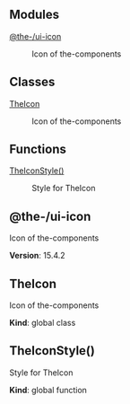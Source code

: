 <!--- Code generated by @the-/script-doc. DO NOT EDIT. -->

## Modules

<dl>
<dt><a href="#module_@the-/ui-icon">@the-/ui-icon</a></dt>
<dd><p>Icon of the-components</p>
</dd>
</dl>

## Classes

<dl>
<dt><a href="#TheIcon">TheIcon</a></dt>
<dd><p>Icon of the-components</p>
</dd>
</dl>

## Functions

<dl>
<dt><a href="#TheIconStyle">TheIconStyle()</a></dt>
<dd><p>Style for TheIcon</p>
</dd>
</dl>

<a name="module_@the-/ui-icon"></a>

## @the-/ui-icon
Icon of the-components

**Version**: 15.4.2  
<a name="TheIcon"></a>

## TheIcon
Icon of the-components

**Kind**: global class  
<a name="TheIconStyle"></a>

## TheIconStyle()
Style for TheIcon

**Kind**: global function
